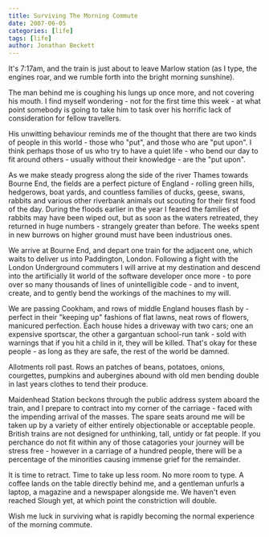 ```yaml
---
title: Surviving The Morning Commute
date: 2007-06-05
categories: [life]
tags: [life]
author: Jonathan Beckett
---
```


It's 7:17am, and the train is just about to leave Marlow station (as I type, the engines roar, and we rumble forth into the bright morning sunshine).

The man behind me is coughing his lungs up once more, and not covering his mouth. I find myself wondering - not for the first time this week - at what point somebody is going to take him to task over his horrific lack of consideration for fellow travellers.

His unwitting behaviour reminds me of the thought that there are two kinds of people in this world - those who "put", and those who are "put upon". I think perhaps those of us who try to have a quiet life - who bend our day to fit around others - usually without their knowledge - are the "put upon".

As we make steady progress along the side of the river Thames towards Bourne End, the fields are a perfect picture of England - rolling green hills, hedgerows, boat yards, and countless families of ducks, geese, swans, rabbits and various other riverbank animals out scouting for their first food of the day. During the floods earlier in the year I feared the families of rabbits may have been wiped out, but as soon as the waters retreated, they returned in huge numbers - strangely greater than before. The weeks spent in new burrows on higher ground must have been industrious ones.

We arrive at Bourne End, and depart one train for the adjacent one, which waits to deliver us into Paddington, London. Following a fight with the London Underground commuters I will arrive at my destination and descend into the artificially lit world of the software developer once more - to pore over so many thousands of lines of unintelligible code - and to invent, create, and to gently bend the workings of the machines to my will.

We are passing Cookham, and rows of middle England houses flash by - perfect in their "keeping up" fashions of flat lawns, neat rows of flowers, manicured perfection. Each house hides a driveway with two cars; one an expensive sportscar, the other a gargantuan school-run tank - sold with warnings that if you hit a child in it, they will be killed. That's okay for these people - as long as they are safe, the rest of the world be damned.

Allotments roll past. Rows an patches of beans, potatoes, onions, courgettes, pumpkins and aubergines abound with old men bending double in last years clothes to tend their produce.

Maidenhead Station beckons through the public address system aboard the train, and I prepare to contract into my corner of the carriage - faced with the impending arrival of the masses. The spare seats around me will be taken up by a variety of either entirely objectionable or acceptable people. British trains are not designed for unthinking, tall, untidy or fat people. If you perchance do not fit within any of those catagories your journey will be stress free - however in a carriage of a hundred people, there will be a percentage of the minorities causing immense grief for the remainder.

It is time to retract. Time to take up less room. No more room to type. A coffee lands on the table directly behind me, and a gentleman unfurls a laptop, a magazine and a newspaper alongside me. We haven't even reached Slough yet, at which point the constriction will double.

Wish me luck in surviving what is rapidly becoming the normal experience of the morning commute.